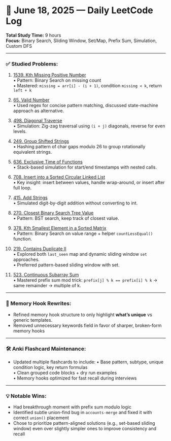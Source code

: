 # 📅 June 18, 2025 — Daily LeetCode Log
**Total Study Time:** 9 hours  
**Focus:** Binary Search, Sliding Window, Set/Map, Prefix Sum, Simulation, Custom DFS

---

### ✅ Studied Problems:
1. [1539. Kth Missing Positive Number](https://leetcode.com/problems/kth-missing-positive-number/)  
   • Pattern: Binary Search on missing count  
   • Mastered: `missing = arr[i] - (i + 1)`, condition `missing < k`, return `left + k`

2. [65. Valid Number](https://leetcode.com/problems/valid-number/)  
   • Used regex for concise pattern matching, discussed state-machine approach as alternative.

3. [498. Diagonal Traverse](https://leetcode.com/problems/diagonal-traverse/)  
   • Simulation: Zig-zag traversal using `(i + j)` diagonals, reverse for even levels.

4. [249. Group Shifted Strings](https://leetcode.com/problems/group-shifted-strings/submissions/1668606494/)  
   • Hashing pattern of char gaps modulo 26 to group rotationally equivalent strings.

5. [636. Exclusive Time of Functions](https://leetcode.com/problems/exclusive-time-of-functions/submissions/1668671624/)  
   • Stack-based simulation for start/end timestamps with nested calls.

6. [708. Insert into a Sorted Circular Linked List](https://leetcode.com/problems/insert-into-a-sorted-circular-linked-list/)  
   • Key insight: insert between values, handle wrap-around, or insert after full loop.

7. [415. Add Strings](https://leetcode.com/problems/add-strings/)  
   • Simulated digit-by-digit addition without converting to int.

8. [270. Closest Binary Search Tree Value](https://leetcode.com/problems/closest-binary-search-tree-value/)  
   • Pattern: BST search, keep track of closest value.

9. [378. Kth Smallest Element in a Sorted Matrix](https://leetcode.com/problems/kth-smallest-element-in-a-sorted-matrix/)  
   • Pattern: Binary Search on value range + helper `countLessEqual()` function.

10. [219. Contains Duplicate II](https://leetcode.com/problems/contains-duplicate-ii/)  
    • Explored both `last_seen` map and dynamic sliding window `set` approaches.  
    • Preferred pattern-based sliding window with set.

11. [523. Continuous Subarray Sum](https://leetcode.com/problems/continuous-subarray-sum/)  
    • Mastered prefix sum mod trick: `prefix[j] % k == prefix[i] % k` → same remainder → multiple of k.

---

### 🧠 Memory Hook Rewrites:
- Refined memory hook structure to only highlight **what’s unique** vs generic templates.
- Removed unnecessary keywords field in favor of sharper, broken-form memory hooks

---

### 🛠️ Anki Flashcard Maintenance:
- Updated multiple flashcards to include:
• Base pattern, subtype, unique condition logic, key return formulas  
• Clean grouped code blocks + dry run examples  
• Memory hooks optimized for fast recall during interviews

---

### 💡 Notable Wins:
- Had breakthrough moment with prefix sum modulo logic  
- Identified subtle union-find bug in `accounts-merge` and fixed it with correct `union()` placement  
- Chose to prioritize pattern-aligned solutions (e.g., set-based sliding window) even over slightly simpler ones to improve consistency and recall